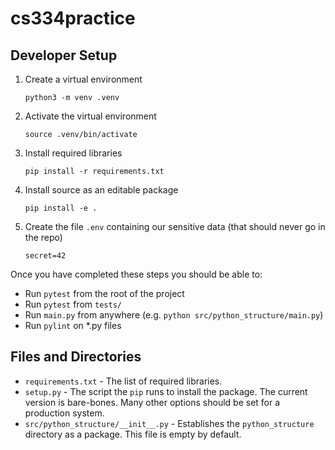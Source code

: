 # cs334practice


## Developer Setup

1. Create a virtual environment

    `python3 -m venv .venv`

2. Activate the virtual environment

    `source .venv/bin/activate`
    
3. Install required libraries

    `pip install -r requirements.txt`
    
4. Install source as an editable package

    `pip install -e .`
    
5. Create the file `.env` containing our sensitive data (that should never go in the repo)

    `secret=42`
    
Once you have completed these steps you should be able to:

* Run `pytest` from the root of the project
* Run `pytest` from `tests/`
* Run `main.py` from anywhere (e.g. `python src/python_structure/main.py`)
* Run `pylint` on *.py files


## Files and Directories

* `requirements.txt` - The list of required libraries.  
* `setup.py` - The script the `pip` runs to install the package.  The current version is bare-bones.  Many
   other options should be set for a production system.
* `src/python_structure/__init__.py` - Establishes the `python_structure` directory as a package. This file is empty 
   by default.

 
